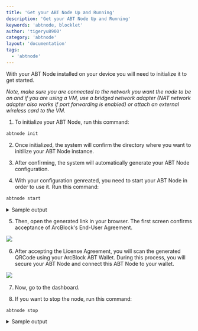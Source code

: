 ```yaml
---
title: 'Get your ABT Node Up and Running'
description: 'Get your ABT Node Up and Running'
keywords: 'abtnode, blocklet'
author: 'tigeryu8900'
category: 'abtnode'
layout: 'documentation'
tags:
  - 'abtnode'
---
```


With your ABT Node installed on your device you will need to initialize it to get started. 

_Note, make sure you are connected to the network you want the node to be on and if you are using a VM, use a bridged network adapter (NAT network adapter also works
if port forwarding is enabled) or attach an external wireless card to the VM._

1. To initialize your ABT Node, run this command:

```bash
abtnode init
```

2. Once initialized, the system will confirm the directory where you want to initilize your ABT Node instance. 

3. After confirming, the system will automatically generate your ABT Node configuration.

4. With your configuration genreated, you need to start your ABT Node in order to use it. Run this command:

```bash
abtnode start
```

<details>
<summary>Sample output</summary>

![Start ABT Node](./images/start_abtnode.gif)

</details>

5. Then, open the generated link in your browser. The first screen confirms acceptance of ArcBlock's End-User Agreement.

![](./setup-abt-node.png)

6. After accepting the License Agreement, you will scan the generated QRCode using your ArcBlock ABT Wallet. During this process, you will secure your ABT Node and connect this ABT Node to your wallet.  

![](./scan-abt-node.png)

7. Now, go to the dashboard. 

8. If you want to stop the node, run this command:

```bash
abtnode stop
```

<details>
<summary>Sample output</summary>

![Stop ABT Node](./images/stop_abtnode.gif)

</details>

